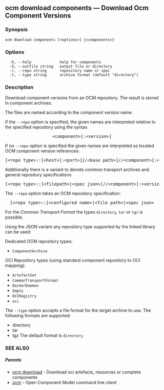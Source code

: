 ## ocm download components &mdash; Download Ocm Component Versions

### Synopsis

```
ocm download components [<options>] {<components>} 
```

### Options

```
  -h, --help             help for components
  -O, --outfile string   output file or directory
  -r, --repo string      repository name or spec
  -t, --type string      archive format (default "directory")
```

### Description


Download component versions from an OCM repository. The result is stored in
component archives.

The files are named according to the component version name.

If the <code>--repo</code> option is specified, the given names are interpreted
relative to the specified repository using the syntax

<center>
    <pre>&lt;component>[:&lt;version>]</pre>
</center>

If no <code>--repo</code> option is specified the given names are interpreted 
as located OCM component version references:

<center>
    <pre>[&lt;repo type>::]&lt;host>[:&lt;port>][/&lt;base path>]//&lt;component>[:&lt;version>]</pre>
</center>

Additionally there is a variant to denote common transport archives
and general repository specifications

<center>
    <pre>[&lt;repo type>::]&lt;filepath>|&lt;spec json>[//&lt;component>[:&lt;version>]]</pre>
</center>

The <code>--repo</code> option takes an OCM repository specification:

<center>
    <pre>[&lt;repo type>::]&lt;configured name>|&lt;file path>|&lt;spec json></pre>
</center>

For the *Common Transport Format* the types <code>directory</code>,
<code>tar</code> or <code>tgz</code> is possible.

Using the JSON variant any repository type supported by the 
linked library can be used:

Dedicated OCM repository types:
- `ComponentArchive`

OCI Repository types (using standard component repository to OCI mapping):
- `ArtefactSet`
- `CommonTransportFormat`
- `DockerDaemon`
- `Empty`
- `OCIRegistry`
- `oci`

The <code>--type</code> option accepts a file format for the
target archive to use. The following formats are supported:
- directory
- tar
- tgz
The default format is <code>directory</code>.

### SEE ALSO

##### Parents

* [ocm download](ocm_download.md)	 - Download oci artefacts, resources or complete components
* [ocm](ocm.md)	 - Open Component Model command line client

